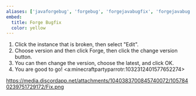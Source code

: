 ```yaml
---
aliases: ['javaforgebug', 'forgebug', 'forgejavabugfix', 'forgejavabug']
embed:
  title: Forge Bugfix
  color: yellow
---
```


1. Click the instance that is broken, then select "Edit".
2. Choose version and then click Forge, then click the change version button.
3. You can then change the version, choose the latest, and click OK.
4. You are good to go! <a:minecraftpartyparrotr:1032312401577652274>

https://media.discordapp.net/attachments/1040383700845740072/1057840239751729172/Fix.png
